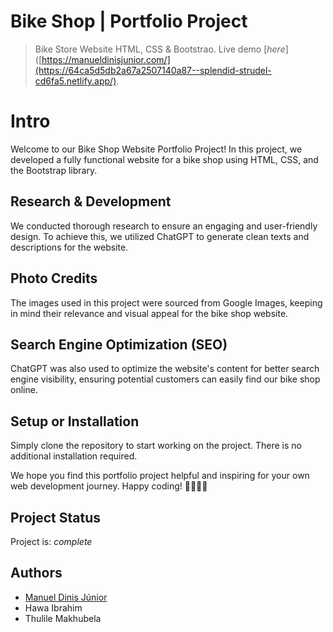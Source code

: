 # Bike Shop | Portfolio Project
> Bike Store Website HTML, CSS & Bootstrao.
> Live demo [_here_]([https://manueldinisjunior.com/](https://64ca5d5db2a67a2507140a87--splendid-strudel-cd6fa5.netlify.app/).

# Intro

Welcome to our Bike Shop Website Portfolio Project! In this project, we developed a fully functional website for a bike shop using HTML, CSS, and the Bootstrap library.

## Research & Development

We conducted thorough research to ensure an engaging and user-friendly design. To achieve this, we utilized ChatGPT to generate clean texts and descriptions for the website. 

## Photo Credits

The images used in this project were sourced from Google Images, keeping in mind their relevance and visual appeal for the bike shop website.

## Search Engine Optimization (SEO)

ChatGPT was also used to optimize the website's content for better search engine visibility, ensuring potential customers can easily find our bike shop online.

## Setup or Installation

Simply clone the repository to start working on the project. There is no additional installation required.

We hope you find this portfolio project helpful and inspiring for your own web development journey. Happy coding! 🚴‍♀️🚴‍♂️

## Project Status
Project is:  _complete_ 

## Authors

- [Manuel Dinis Júnior](https://www.manueldinisjunior.com/)
- Hawa Ibrahim
- Thulile Makhubela

